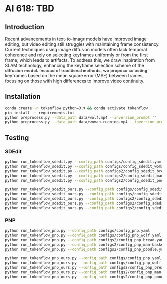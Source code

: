 # AI 618: TBD

## Introduction
Recent advancements in text-to-image models have improved image editing, but video editing still struggles with maintaining frame consistency. Current techniques using image diffusion models often lack temporal coherence and rely on selecting keyframes uniformly or from the first frame, which leads to artifacts. To address this, we draw inspiration from SLAM technology, enhancing the keyframe selection scheme of the diffusion model. Instead of traditional methods, we propose selecting keyframes based on the mean square error (MSE) between frames, focusing on those with high differences to improve video continuity.

## Installation

```bash
conda create -n tokenflow python=3.9 && conda activate tokenflow
pip install -r requirements.txt
python preprocess.py --data_path data/wolf.mp4 --inversion_prompt ''
python preprocess.py --data_path data/woman-running.mp4 --inversion_prompt ''
```

## Testing
### SDEdit
```bash
python run_tokenflow_sdedit.py --config_path configs/config_sdedit.yaml
python run_tokenflow_sdedit.py --config_path configs/config_sdedit_woman.yaml
python run_tokenflow_sdedit.py --config_path configs2/config_sdedit_bread.yaml
python run_tokenflow_sdedit.py --config_path configs2/config_sdedit_man-basket.yaml
python run_tokenflow_sdedit.py --config_path configs2/config_sdedit_poodle.yaml

python run_tokenflow_sdedit_ours.py --config_path configs/config_sdedit.yaml
python run_tokenflow_sdedit_ours.py --config_path configs/config_sdedit_woman.yaml
python run_tokenflow_sdedit_ours.py --config_path configs2/config_sdedit_bread.yaml
python run_tokenflow_sdedit_ours.py --config_path configs2/config_sdedit_man-basket.yaml
python run_tokenflow_sdedit_ours.py --config_path configs2/config_sdedit_poodle.yaml
```

### PNP
```bash
python run_tokenflow_pnp.py --config_path configs/config_pnp.yaml
python run_tokenflow_pnp.py --config_path configs/config_pnp_wolf.yaml
python run_tokenflow_pnp.py --config_path configs2/config_pnp_bread.yaml
python run_tokenflow_pnp.py --config_path configs2/config_pnp_man-basket.yaml
python run_tokenflow_pnp.py --config_path configs2/config_pnp_poodle.yaml

python run_tokenflow_pnp_ours.py --config_path configs/config_pnp.yaml
python run_tokenflow_pnp_ours.py --config_path configs/config_pnp_wolf.yaml
python run_tokenflow_pnp_ours.py --config_path configs2/config_pnp_bread.yaml
python run_tokenflow_pnp_ours.py --config_path configs2/config_pnp_man-basket.yaml
python run_tokenflow_pnp_ours.py --config_path configs2/config_pnp_poodle.yaml
```
